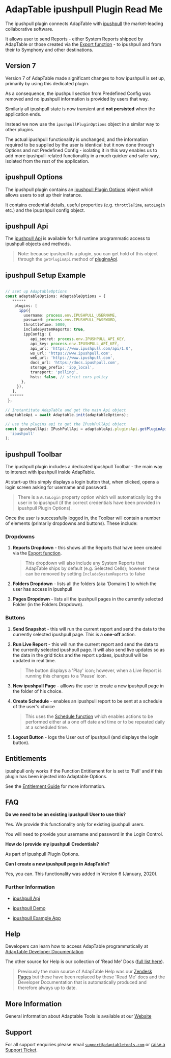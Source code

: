 # AdapTable ipushpull Plugin Read Me

The ipushpull plugin connects AdapTable with [ipushpull](https://www.ipushpull.com) the market-leading collaborative software.

It allows user to send Reports - either System Reports shipped by AdapTable or those created via the [Export function](../../adaptable/readme/functions/export-function.md) - to ipushpull and from their to Symphony and other destinations.

## Version 7 
Version 7 of AdapTable made significant changes to how ipushpull is set up, primarily by using this dedicated plugin.

As a consequence, the ipushpull section from Predefined Config was removed and no ipushpull information is provided by users that way.

Similarly all ipushpull state is now transient and **not persisted** when the application ends.

Instead we now use the `ipushpullPluginOptions` object in a similar way to other plugins. 

The actual ipushpull functionality is unchanged, and the information required to be supplied by the user is identical but it now done through Options and not Predefined Config - isolating it in this way enables us to add more ipushpull-related functionality in a much quicker and safer way, isolated from the rest of the application.

## ipushpull Options

The ipushpull plugin contains an [ipushpull Plugin Options](https://api.adaptabletools.com/interfaces/_src_adaptableoptions_ipushpullpluginoptions_.ipushpullpluginoptions.html) object which allows users to set up their instance.

It contains credential details, useful properties (e.g. `throttleTime`, `autoLogin` etc.) and the ipupshpull config object.

## ipushpull Api

The [ipushpull Api](https://api.adaptabletools.com/interfaces/_src_api_ipushpullapi_.ipushpullapi.html) is available for full runtime programmatic access to ipushpull objects and methods.

> Note: because ipushpull is a plugin, you can get hold of this object through the `getPluginApi` method of [pluginsApi](https://api.adaptabletools.com/interfaces/_src_api_pluginsapi_.pluginsapi.html).

## ipushpull Setup Example
 
  ```ts
  
  // sset up AdaptableOptions
  const adaptableOptions: AdaptableOptions = {
     ******
      plugins: [
        ipp({
          username: process.env.IPUSHPULL_USERNAME,
          password: process.env.IPUSHPULL_PASSWORD,
          throttleTime: 5000,
          includeSystemReports: true,
          ippConfig: {
             api_secret: process.env.IPUSHPULL_API_KEY,
             api_key: process.env.IPUSHPULL_API_KEY,
             api_url: 'https://www.ipushpull.com/api/1.0',
             ws_url: 'https://www.ipushpull.com',
             web_url: 'https://www.ipushpull.com',
             docs_url: 'https://docs.ipushpull.com',
             storage_prefix: 'ipp_local',
             transport: 'polling',
             hsts: false, // strict cors policy
         },
       }),
     ],
    ******
   };
   
  // Instantitate AdapTable and get the main Api object 
  adaptableApi = await Adaptable.init(adaptableOptions);
  
  // use the plugins api to get the IPushPullApi object
  const ipushpullApi: IPushPullApi = adaptableApi.pluginsApi.getPluginApi(
    'ipushpull'
  );
  
 ```

## ipushpull Toolbar

The ipushpull plugin includes a dedicated ipushpull Toolbar - the main way to interact with ipushpull inside AdapTable.

At start-up this simply displays a login button that, when clicked, opens a login screen asking for username and password.

> There is a `AutoLogin` property option which will automatically log the user in to ipushpull (if the correct credentials have been provided in ipushpull Plugin Options).

Once the user is successfully logged in, the Toolbar will contain a number of elements (primarily dropdowns and buttons). These include:

### Dropdowns

1. **Reports Dropdown** - this shows all the Reports that have been created via the [Export function](../../adaptable/readme/functions/export-function.md).
    > This dropdown will also include any System Reports that AdapTable ships by default (e.g. Selected Cells); however these can be removed by setting `IncludeSystemReports` to false

2. **Folders Dropdown** - lists all the folders (aka 'Domains') to which the user has access in ipushpull

3. **Pages Dropdown** - lists all the ipushpull pages in the currently selected Folder (in the Folders Dropdown).

### Buttons

1. **Send Snapshot** - this will run the current report and send the data to the currently selected ipushpull page.  This is a **one-off** action.

2. **Run Live Report** - this will run the current report and send the data to the currently selected ipushpull page.  It will also send live updates so as the data in the grid ticks and the report updaes, ipushpull will be updated in real time.
   > The button displays a 'Play' icon; however, when a Live Report is running this changes to a 'Pause' icon.

3. **New ipushpull Page** - alllows the user to create a new ipushpull page in the folder of his choice.

4. **Create Schedule** - enables an ipushpull report to be sent at a schedule of the user's choice
   >This uses the [Schedule function](../../adaptable/readme/functions/schedule-function.md) which enables actions to be performed either at a one off date and time or to be repeated daily at a scheduled time.  

5. **Logout Button** - logs the User out of ipushpull (and displays the login button).

## Entitlements

ipushpull only works if the Function Entitlement for is set to 'Full' and if this plugin has been injected into Adaptable Options.  

See the [Entitlement Guide](../../adaptable/readme/guides/adaptable-entitlements-guide.md) for more information.

## FAQ

**Do we need to be an existing ipushpull User to use this?**

Yes. We provide this functionality only for existing ipushpull users.

You will need to provide your username and password in the Login Control.

**How do I provide my ipushpull Credentials?**

As part of ipushpull Plugin Options.

**Can I create a new ipushpull page in AdapTable?**

Yes, you can. This functionality was added in Version 6 (January, 2020).


### Further Information

- [ipushpull Api](https://api.adaptabletools.com/interfaces/_src_api_ipushpullapi_.ipushpullapi.html)

- [ipushpull Demo](https://demo.adaptabletools.com/partners/ipushpulldemo)

- [ipushpull Example App](https://github.com/AdaptableTools/example-adaptable-ipushpull-integration)


## Help

Developers can learn how to access AdapTable programmatically at [AdapTable Developer Documentation](https://api.adaptabletools.com) 

The other source for Help is our collection of 'Read Me' Docs ([full list here](https://github.com/AdaptableTools/adaptable/blob/master/packages/adaptable/readme/readme-list.md)).

> Previously the main source of AdapTable Help was our [Zendesk Pages](https://adaptabletools.zendesk.com/hc/en-us/articles/360007083017-Help-) but these have been replaced by these 'Read Me' docs and the Developer Documentation that is automatically produced and therefore always up to date.

## More Information

General information about Adaptable Tools is available at our [Website](http://www.adaptabletools.com) 

## Support

For all support enquiries please email [`support@adaptabletools.com`](mailto:support@adaptabletools.com) or [raise a Support Ticket](https://adaptabletools.zendesk.com/hc/en-us/requests/new).
